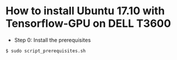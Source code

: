 # How to install Ubuntu 17.10 with Tensorflow-GPU on DELL T3600

* Step 0: Install the prerequisites 
```
$ sudo script_prerequisites.sh
```

